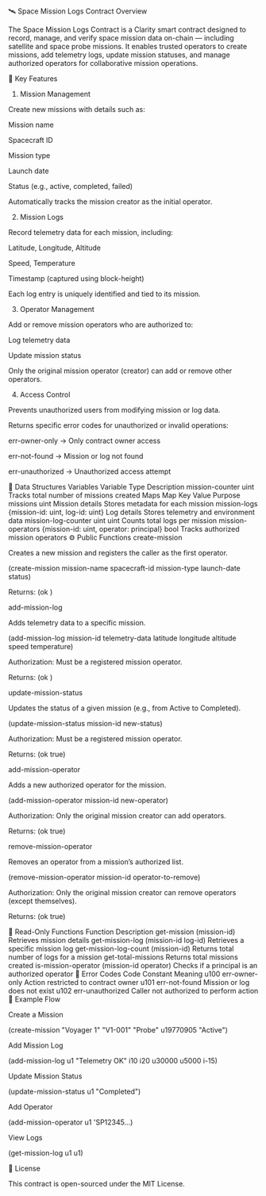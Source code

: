 🛰️ Space Mission Logs Contract
Overview

The Space Mission Logs Contract is a Clarity smart contract designed to record, manage, and verify space mission data on-chain — including satellite and space probe missions.
It enables trusted operators to create missions, add telemetry logs, update mission statuses, and manage authorized operators for collaborative mission operations.

🧩 Key Features
1. Mission Management

Create new missions with details such as:

Mission name

Spacecraft ID

Mission type

Launch date

Status (e.g., active, completed, failed)

Automatically tracks the mission creator as the initial operator.

2. Mission Logs

Record telemetry data for each mission, including:

Latitude, Longitude, Altitude

Speed, Temperature

Timestamp (captured using block-height)

Each log entry is uniquely identified and tied to its mission.

3. Operator Management

Add or remove mission operators who are authorized to:

Log telemetry data

Update mission status

Only the original mission operator (creator) can add or remove other operators.

4. Access Control

Prevents unauthorized users from modifying mission or log data.

Returns specific error codes for unauthorized or invalid operations:

err-owner-only → Only contract owner access

err-not-found → Mission or log not found

err-unauthorized → Unauthorized access attempt

🧠 Data Structures
Variables
Variable	Type	Description
mission-counter	uint	Tracks total number of missions created
Maps
Map	Key	Value	Purpose
missions	uint	Mission details	Stores metadata for each mission
mission-logs	{mission-id: uint, log-id: uint}	Log details	Stores telemetry and environment data
mission-log-counter	uint	uint	Counts total logs per mission
mission-operators	{mission-id: uint, operator: principal}	bool	Tracks authorized mission operators
⚙️ Public Functions
create-mission

Creates a new mission and registers the caller as the first operator.

(create-mission mission-name spacecraft-id mission-type launch-date status)


Returns:
(ok <mission-id>)

add-mission-log

Adds telemetry data to a specific mission.

(add-mission-log mission-id telemetry-data latitude longitude altitude speed temperature)


Authorization:
Must be a registered mission operator.

Returns:
(ok <log-id>)

update-mission-status

Updates the status of a given mission (e.g., from Active to Completed).

(update-mission-status mission-id new-status)


Authorization:
Must be a registered mission operator.

Returns:
(ok true)

add-mission-operator

Adds a new authorized operator for the mission.

(add-mission-operator mission-id new-operator)


Authorization:
Only the original mission creator can add operators.

Returns:
(ok true)

remove-mission-operator

Removes an operator from a mission’s authorized list.

(remove-mission-operator mission-id operator-to-remove)


Authorization:
Only the original mission creator can remove operators (except themselves).

Returns:
(ok true)

📖 Read-Only Functions
Function	Description
get-mission (mission-id)	Retrieves mission details
get-mission-log (mission-id log-id)	Retrieves a specific mission log
get-mission-log-count (mission-id)	Returns total number of logs for a mission
get-total-missions	Returns total missions created
is-mission-operator (mission-id operator)	Checks if a principal is an authorized operator
🚨 Error Codes
Code	Constant	Meaning
u100	err-owner-only	Action restricted to contract owner
u101	err-not-found	Mission or log does not exist
u102	err-unauthorized	Caller not authorized to perform action
🧪 Example Flow

Create a Mission

(create-mission "Voyager 1" "V1-001" "Probe" u19770905 "Active")


Add Mission Log

(add-mission-log u1 "Telemetry OK" i10 i20 u30000 u5000 i-15)


Update Mission Status

(update-mission-status u1 "Completed")


Add Operator

(add-mission-operator u1 'SP12345...)


View Logs

(get-mission-log u1 u1)

🧾 License

This contract is open-sourced under the MIT License.
